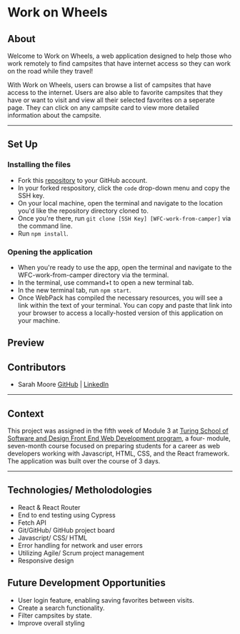 # Work on Wheels 

## About

Welcome to Work on Wheels, a web application designed to help those who work remotely to find campsites that have internet access so they can work on the road while they travel!

With Work on Wheels, users can browse a list of campsites that have access to the internet. Users are also able to favorite campsites that they have or want to visit and view all their selected favorites on a seperate page. They can click on any campsite card to view more detailed information about the campsite.

---

## Set Up 

### Installing the files
 - Fork this [repository](https://github.com/sarahcatherine311/WFC-work-from-camper) to your GitHub account. 
 - In your forked respository, click the `code` drop-down menu and copy the SSH key.
 - On your local machine, open the terminal and navigate to the location you'd like the repository directory cloned to. 
 - Once you're there, run `git clone [SSH Key] [WFC-work-from-camper]` via the command line.
 - Run `npm install`. 

### Opening the application
 - When you're ready to use the app, open the terminal and navigate to the WFC-work-from-camper directory via the terminal.
 - In the terminal, use command+t to open a new terminal tab. 
 - In the new terminal tab, run `npm start`.
 - Once WebPack has compiled the necessary resources, you will see a link within the text of your terminal. You can copy and paste that link into your browser to access a locally-hosted version of this application on your machine. 

## Preview



## Contributors
- Sarah Moore [GitHub](https://github.com/sarahcatherine311) | [LinkedIn](https://www.linkedin.com/in/sarah-moore-a35196127/) <br>

---

## Context
This project was assigned in the fifth week of Module 3 at [Turing School of Software and Design Front End Web Development program](https://frontend.turing.edu/), a four- module, seven-month course focused on preparing students for a career as web developers working with Javascript, HTML, CSS, and the React framework. The application was built over the course of 3 days.

---

## Technologies/ Metholodologies
- React & React Router
- End to end testing using Cypress
- Fetch API
- Git/GitHub/ GitHub project board
- Javascript/ CSS/ HTML
- Error handling for network and user errors
- Utilizing Agile/ Scrum project management
- Responsive design

## Future Development Opportunities
- User login feature, enabling saving favorites between visits.
- Create a search functionality.
- Filter campsites by state. 
- Improve overall styling
